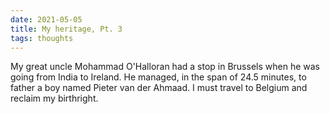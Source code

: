 ```yaml
---
date: 2021-05-05
title: My heritage, Pt. 3
tags: thoughts
---
```


My great uncle Mohammad O'Halloran had a stop in Brussels when he was going from India to Ireland. He managed, in the span of 24.5 minutes, to father a boy named Pieter van der Ahmaad. I must travel to Belgium and reclaim my birthright.